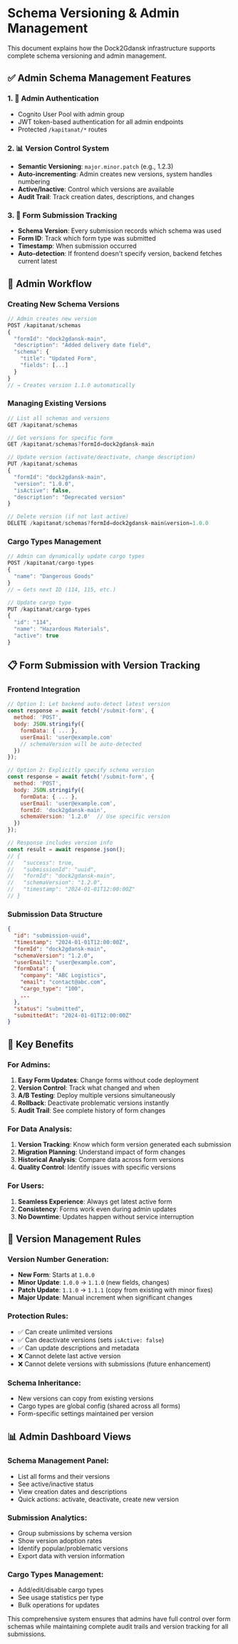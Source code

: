 # Schema Versioning & Admin Management

This document explains how the Dock2Gdansk infrastructure supports complete schema versioning and admin management.

## ✅ **Admin Schema Management Features**

### **1. 🔐 Admin Authentication**

- Cognito User Pool with admin group
- JWT token-based authentication for all admin endpoints
- Protected `/kapitanat/*` routes

### **2. 📊 Version Control System**

- **Semantic Versioning**: `major.minor.patch` (e.g., 1.2.3)
- **Auto-incrementing**: Admin creates new versions, system handles numbering
- **Active/Inactive**: Control which versions are available
- **Audit Trail**: Track creation dates, descriptions, and changes

### **3. 📝 Form Submission Tracking**

- **Schema Version**: Every submission records which schema was used
- **Form ID**: Track which form type was submitted
- **Timestamp**: When submission occurred
- **Auto-detection**: If frontend doesn't specify version, backend fetches current latest

## 🚀 **Admin Workflow**

### **Creating New Schema Versions**

```javascript
// Admin creates new version
POST /kapitanat/schemas
{
  "formId": "dock2gdansk-main",
  "description": "Added delivery date field",
  "schema": {
    "title": "Updated Form",
    "fields": [...]
  }
}
// → Creates version 1.1.0 automatically
```

### **Managing Existing Versions**

```javascript
// List all schemas and versions
GET /kapitanat/schemas

// Get versions for specific form
GET /kapitanat/schemas?formId=dock2gdansk-main

// Update version (activate/deactivate, change description)
PUT /kapitanat/schemas
{
  "formId": "dock2gdansk-main",
  "version": "1.0.0",
  "isActive": false,
  "description": "Deprecated version"
}

// Delete version (if not last active)
DELETE /kapitanat/schemas?formId=dock2gdansk-main&version=1.0.0
```

### **Cargo Types Management**

```javascript
// Admin can dynamically update cargo types
POST /kapitanat/cargo-types
{
  "name": "Dangerous Goods"
}
// → Gets next ID (114, 115, etc.)

// Update cargo type
PUT /kapitanat/cargo-types
{
  "id": "114",
  "name": "Hazardous Materials",
  "active": true
}
```

## 📋 **Form Submission with Version Tracking**

### **Frontend Integration**

```javascript
// Option 1: Let backend auto-detect latest version
const response = await fetch('/submit-form', {
  method: 'POST',
  body: JSON.stringify({
    formData: { ... },
    userEmail: 'user@example.com'
    // schemaVersion will be auto-detected
  })
});

// Option 2: Explicitly specify schema version
const response = await fetch('/submit-form', {
  method: 'POST',
  body: JSON.stringify({
    formData: { ... },
    userEmail: 'user@example.com',
    formId: 'dock2gdansk-main',
    schemaVersion: '1.2.0'  // Use specific version
  })
});

// Response includes version info
const result = await response.json();
// {
//   "success": true,
//   "submissionId": "uuid",
//   "formId": "dock2gdansk-main",
//   "schemaVersion": "1.2.0",
//   "timestamp": "2024-01-01T12:00:00Z"
// }
```

### **Submission Data Structure**

```json
{
  "id": "submission-uuid",
  "timestamp": "2024-01-01T12:00:00Z",
  "formId": "dock2gdansk-main",
  "schemaVersion": "1.2.0",
  "userEmail": "user@example.com",
  "formData": {
    "company": "ABC Logistics",
    "email": "contact@abc.com",
    "cargo_type": "100",
    ...
  },
  "status": "submitted",
  "submittedAt": "2024-01-01T12:00:00Z"
}
```

## 🎯 **Key Benefits**

### **For Admins:**

1. **Easy Form Updates**: Change forms without code deployment
2. **Version Control**: Track what changed and when
3. **A/B Testing**: Deploy multiple versions simultaneously
4. **Rollback**: Deactivate problematic versions instantly
5. **Audit Trail**: See complete history of form changes

### **For Data Analysis:**

1. **Version Tracking**: Know which form version generated each submission
2. **Migration Planning**: Understand impact of form changes
3. **Historical Analysis**: Compare data across form versions
4. **Quality Control**: Identify issues with specific versions

### **For Users:**

1. **Seamless Experience**: Always get latest active form
2. **Consistency**: Forms work even during admin updates
3. **No Downtime**: Updates happen without service interruption

## 🔄 **Version Management Rules**

### **Version Number Generation:**

- **New Form**: Starts at `1.0.0`
- **Minor Update**: `1.0.0` → `1.1.0` (new fields, changes)
- **Patch Update**: `1.1.0` → `1.1.1` (copy from existing with minor fixes)
- **Major Update**: Manual increment when significant changes

### **Protection Rules:**

- ✅ Can create unlimited versions
- ✅ Can deactivate versions (sets `isActive: false`)
- ✅ Can update descriptions and metadata
- ❌ Cannot delete last active version
- ❌ Cannot delete versions with submissions (future enhancement)

### **Schema Inheritance:**

- New versions can copy from existing versions
- Cargo types are global config (shared across all forms)
- Form-specific settings maintained per version

## 📊 **Admin Dashboard Views**

### **Schema Management Panel:**

- List all forms and their versions
- See active/inactive status
- View creation dates and descriptions
- Quick actions: activate, deactivate, create new version

### **Submission Analytics:**

- Group submissions by schema version
- Show version adoption rates
- Identify popular/problematic versions
- Export data with version information

### **Cargo Types Management:**

- Add/edit/disable cargo types
- See usage statistics per type
- Bulk operations for updates

This comprehensive system ensures that admins have full control over form schemas while maintaining complete audit trails and version tracking for all submissions.
